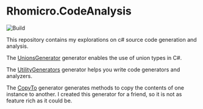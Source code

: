 # Rhomicro.CodeAnalysis

![Build](https://github.com/PaulBraetz/RhoMicro.CodeAnalysis/.github/workflows/buildPublish.yml/badge.svg)

This repository contains my explorations on c# source code generation and analysis.

The [UnionsGenerator](UnionsGenerator) generator enables the use of union types in C#.

The [UtilityGenerators](UtilityGenerators) generator helps you write code generators and analyzers.

The [CopyTo](CopyTo) generator generates methods to copy the contents of one instance to another. I created this generator for a friend, so it is not as feature rich as it could be.
